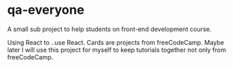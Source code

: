# qa-everyone

A small sub project to help students on front-end development course.

Using React to ..use React. Cards are projects from freeCodeCamp.
Maybe later I will use this project for myself to keep tutorials together not only from freeCodeCamp.
